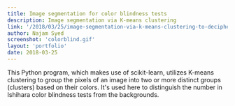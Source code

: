 ```yaml
---
title: Image segmentation for color blindness tests
description: Image segmentation via K-means clustering
link: '/2018/03/25/image-segmentation-via-k-means-clustering-to-decipher-color-blindness-tests'
author: Najam Syed
screenshot: 'colorblind.gif'
layout: 'portfolio'
date: 2018-03-25
---
```


This Python program, which makes use of scikit-learn, utilizes K-means
clustering to group the pixels of an image into two or more distinct groups
(clusters) based on their colors. It's used here to distinguish the number in
Ishihara color blindness tests from the backgrounds.
